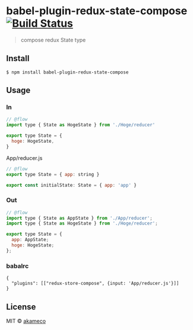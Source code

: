 # babel-plugin-redux-state-compose [![Build Status](https://travis-ci.org/akameco/babel-plugin-redux-state-compose.svg?branch=master)](https://travis-ci.org/akameco/babel-plugin-redux-state-compose)

> compose redux State type


## Install

```
$ npm install babel-plugin-redux-state-compose
```


## Usage

### In

```js
// @flow
import type { State as HogeState } from './Hoge/reducer'

export type State = {
  hoge: HogeState,
}
```

App/reducer.js
```js
// @flow
export type State = { app: string }

export const initialState: State = { app: 'app' }
```

### Out

```js
// @flow
import type { State as AppState } from './App/reducer';
import type { State as HogeState } from './Hoge/reducer';

export type State = {
  app: AppState;
  hoge: HogeState;
};
```

### babalrc

```
{
  "plugins": [["redux-store-compose", {input: 'App/reducer.js'}]]
}
```

## License

MIT © [akameco](http://akameco.github.io)
